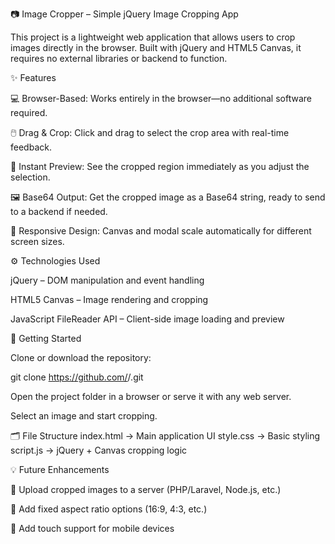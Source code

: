 📷 Image Cropper – Simple jQuery Image Cropping App

This project is a lightweight web application that allows users to crop images directly in the browser.
Built with jQuery and HTML5 Canvas, it requires no external libraries or backend to function.

✨ Features

💻 Browser-Based: Works entirely in the browser—no additional software required.

🖱️ Drag & Crop: Click and drag to select the crop area with real-time feedback.

🔄 Instant Preview: See the cropped region immediately as you adjust the selection.

🖼️ Base64 Output: Get the cropped image as a Base64 string, ready to send to a backend if needed.

📱 Responsive Design: Canvas and modal scale automatically for different screen sizes.

⚙️ Technologies Used

jQuery – DOM manipulation and event handling

HTML5 Canvas – Image rendering and cropping

JavaScript FileReader API – Client-side image loading and preview

🚀 Getting Started

Clone or download the repository:

git clone https://github.com/<your-username>/<repo-name>.git


Open the project folder in a browser or serve it with any web server.

Select an image and start cropping.

🗂️ File Structure
index.html      → Main application UI
style.css       → Basic styling
script.js       → jQuery + Canvas cropping logic

💡 Future Enhancements

📂 Upload cropped images to a server (PHP/Laravel, Node.js, etc.)

🔲 Add fixed aspect ratio options (16:9, 4:3, etc.)

📱 Add touch support for mobile devices
